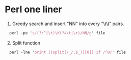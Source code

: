 # Perl one liner

1. Greedy search and insert "NN" into every "\t\t" pairs.

```perl
  perl -pe 's/(?:^|\t)\K(?=\t|\r)/NN/g' file
```
  
2. Split function

```perl
  perl -lne 'print ((split(/_/,$_))[0]) if /^@/' file
```

